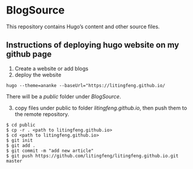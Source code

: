# BlogSource
This repository contains Hugo’s content and other source files.

## Instructions of deploying hugo website on my github page
1. Create a website or add blogs
2. deploy the website
```
hugo --theme=ananke --baseUrl="https://litingfeng.github.io/
```
There will be a *public* folder under *BlogSource*. 

3. copy files under public to folder *litingfeng.github.io*, then push them to the remote repository.
```
$ cd public
$ cp -r . <path to litingfeng.github.io>
$ cd <path to litingfeng.github.io>
$ git init
$ git add .
$ git commit -m "add new article"
$ git push https://github.com/litingfeng/litingfeng.github.io.git master
```

